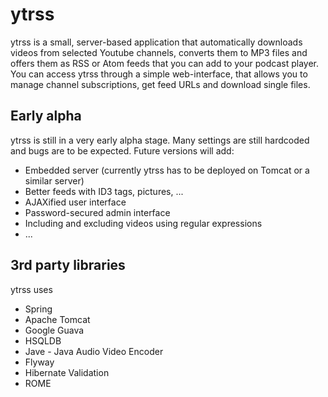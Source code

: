ytrss
=====
ytrss is a small, server-based application that automatically downloads videos from selected Youtube channels, converts them to MP3 files and offers them as RSS or Atom feeds that you can add to your podcast player.
You can access ytrss through a simple web-interface, that allows you to manage channel subscriptions, get feed URLs and download single files.


Early alpha
----
ytrss is still in a very early alpha stage. Many settings are still hardcoded and bugs are to be expected.
Future versions will add:
- Embedded server (currently ytrss has to be deployed on Tomcat or a similar server)
- Better feeds with ID3 tags, pictures, ...
- AJAXified user interface
- Password-secured admin interface
- Including and excluding videos using regular expressions
- ...


3rd party libraries
----
ytrss uses
- Spring
- Apache Tomcat
- Google Guava
- HSQLDB
- Jave - Java Audio Video Encoder
- Flyway
- Hibernate Validation
- ROME
